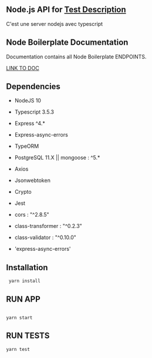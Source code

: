 ## Node.js API for [Test Description](./Test_descriptions)

C'est une server nodejs avec typescript 

## Node Boilerplate Documentation

Documentation contains all Node Boilerplate ENDPOINTS.

[LINK TO DOC](https://**.com)

## Dependencies

- NodeJS 10
- Typescript 3.5.3
- Express ^4.\*
- Express-async-errors
- TypeORM
- PostgreSQL 11.X || mongoose : ^5.\*
- Axios
- Jsonwebtoken
- Crypto
- Jest

- cors : "^2.8.5"
- class-transformer : "^0.2.3"
- class-validator : "^0.10.0"
- 'express-async-errors'

## Installation

```
 yarn install
```

## RUN APP

```

yarn start
```

## RUN TESTS

```
yarn test
```
